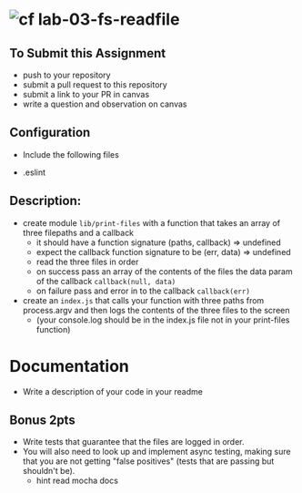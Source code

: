 ![cf](https://i.imgur.com/7v5ASc8.png) lab-03-fs-readfile
======

## To Submit this Assignment
  <!-- * fork this repository -->
  <!-- * write all of your code in a directory named `lab-` + `<your name>` **e.g.** `lab-duncan` -->
  * push to your repository
  * submit a pull request to this repository
  * submit a link to your PR in canvas
  * write a question and observation on canvas

## Configuration
* Include the following files
<!-- * README.md -->
<!-- * .gitignore -->
* .eslint
<!-- * .eslintrc -->
<!-- * .package.json -->
<!-- * Add a test and lint script to your package.json -->

## Description:
* create module `lib/print-files` with a function that takes an array of three filepaths and a callback
  * it should have a function signature (paths, callback) => undefined
  * expect the callback function signature to be (err, data) => undefined
  * read the three files in order
  * on success pass an array of the contents of the files the data param of the callback `callback(null, data)`  
  * on failure pass and error in to the callback `callback(err)`
* create an `index.js` that calls your function with three paths from process.argv
  and then logs the contents of the three files to the screen
  * (your console.log should be  in the index.js file not in your print-files function)

# Documentation
* Write a description of your code in your readme

## Bonus 2pts
* Write tests that guarantee that the files are logged in order.
* You will also need to look up and implement async testing, making sure that you are not getting "false positives" (tests that are passing but shouldn't be).
  * hint read mocha docs    
